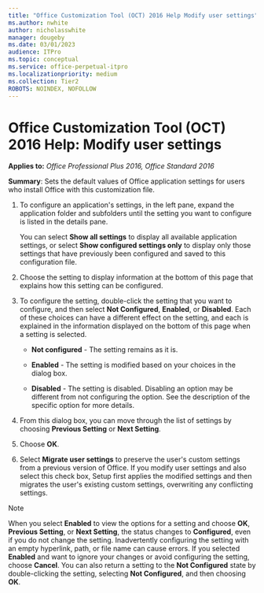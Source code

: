 ```yaml
---
title: "Office Customization Tool (OCT) 2016 Help Modify user settings"
ms.author: nwhite
author: nicholasswhite
manager: dougeby
ms.date: 03/01/2023
audience: ITPro
ms.topic: conceptual
ms.service: office-perpetual-itpro
ms.localizationpriority: medium
ms.collection: Tier2
ROBOTS: NOINDEX, NOFOLLOW
---
```


# Office Customization Tool (OCT) 2016 Help: Modify user settings

**Applies to:** *Office Professional Plus 2016, Office Standard 2016*

**Summary**: Sets the default values of Office application settings for users who install Office with this customization file.
  
1. To configure an application's settings, in the left pane, expand the application folder and subfolders until the setting you want to configure is listed in the details pane.
    
    You can select **Show all settings** to display all available application settings, or select **Show configured settings only** to display only those settings that have previously been configured and saved to this configuration file. 
    
2. Choose the setting to display information at the bottom of this page that explains how this setting can be configured. 
    
3. To configure the setting, double-click the setting that you want to configure, and then select **Not Configured**, **Enabled**, or **Disabled**. Each of these choices can have a different effect on the setting, and each is explained in the information displayed on the bottom of this page when a setting is selected.
    
   - **Not configured** - The setting remains as it is. 
    
   - **Enabled** - The setting is modified based on your choices in the dialog box. 
    
   - **Disabled** - The setting is disabled. Disabling an option may be different from not configuring the option. See the description of the specific option for more details. 
    
4. From this dialog box, you can move through the list of settings by choosing **Previous Setting** or **Next Setting**.
    
5. Choose **OK**.
    
6. Select **Migrate user settings** to preserve the user's custom settings from a previous version of Office. If you modify user settings and also select this check box, Setup first applies the modified settings and then migrates the user's existing custom settings, overwriting any conflicting settings. 
    
> [!NOTE]
> When you select **Enabled** to view the options for a setting and choose **OK**, **Previous Setting**, or **Next Setting**, the status changes to **Configured**, even if you do not change the setting. Inadvertently configuring the setting with an empty hyperlink, path, or file name can cause errors. If you selected **Enabled** and want to ignore your changes or avoid configuring the setting, choose **Cancel**. You can also return a setting to the **Not Configured** state by double-clicking the setting, selecting **Not Configured**, and then choosing **OK**. 
  

